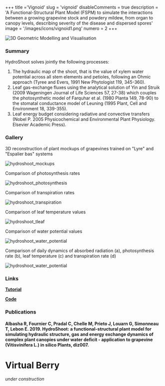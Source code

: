 +++
title ='Vignoid'
slug = 'vignoid'
disableComments = true
description = 'A Functional-Structural Plant Model (FSPM) to simulate the interactions between a growing grapevine stock and powdery mildew, from organ to canopy levels, describing severity of the disease and dispersed spores'
image = '/images/icons/vignoid1.png'
numero = 2
+++


<!--# Vignoid-->

![3D Geometric Modelling and Visualisation](/images/hydroshoot/hydroshoot1.png)

### Summary

HydroShoot solves jointly the following processes:
1. The hydraulic map of the shoot, that is the value of xylem water potential across all stem elements and petioles, following an Ohmic approach (Tyree and Evers, 1991 New Phytologist 119, 345-360).
2. Leaf gas-exchange fluxes using the analytical solution of Yin and Struik (2009 Wageningen Journal of Life Sciences 57, 27-38) which couples the photosynthetic model of Farquhar et al. (1980 Planta 149, 78-90) to the stomatal conductance model of Leuning (1995 Plant, Cell and Environment 18, 339-355).
3. Leaf energy budget considering radiative and convective transfers (Nobel P. 2005 Physicochemical and Environmental Plant Physiology. Elsevier Academic Press).

### Gallery
3D reconstruction of plant mockups of grapevines trained on "Lyre" and "Espalier bas" systems

![hydroshoot_mockups](/images/hydroshoot/mockups.png)

Comparison of photosynthesis rates

![hydroshoot_photosynthesis](/images/hydroshoot/photosynthesis.png)


Comparison of transpiration rates

![hydroshoot_transpiration](/images/hydroshoot/transpiration.png)


Comparison of leaf temperature values

![hydroshoot_tleaf](/images/hydroshoot/tleaf.png)


Comparison of water potential values

![hydroshoot_water_potential](/images/hydroshoot/water_potential.png)



Comparison of daily dynamics of absorbed radiation (a), photosynthesis rate (b),
leaf temperature (c) and transpiration rate (d)

![hydroshoot_water_potential](/images/hydroshoot/dynamic.png)



### Links

[**Tutorial**](https://hydroshoot.readthedocs.io/en/latest/)


[**Code**](https://github.com/openalea/hydroshoot)



### Publications

#### Albasha R, Fournier C, Pradal C, Chelle M, Prieto J, Louarn G, Simonneau T, Lebon E. 2019. HydroShoot: a functional-structural plant model for simulating hydraulic structure, gas and energy exchange dynamics of complex plant canopies under water deficit - application to grapevine (Vitisvinifera L.) in silico Plants, diz007.
# Virtual Berry

*under construction*
